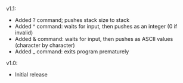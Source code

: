 v1.1:
- Added ? command; pushes stack size to stack
- Added ^ command: waits for input, then pushes as an integer (0 if invalid)
- Added & command: waits for input, then pushes as ASCII values (character by character)
- Added _ command: exits program prematurely

v1.0:
- Initial release
